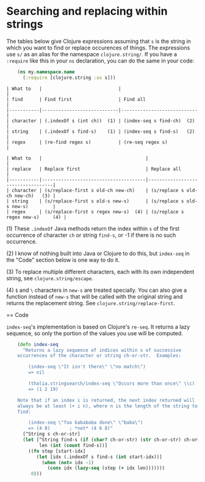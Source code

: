 # Searching and replacing within strings

The tables below give Clojure expressions assuming that `s` is the
string in which you want to find or replace occurences of things.  The
expressions use `s/` as an alias for the namespace `clojure.string/`.
If you have a `:require` like this in your `ns` declaration, you can
do the same in your code:

```clojure
    (ns my.namespace.name
      (:require [clojure.string :as s]))
```

    | What to   |                            |                            |
    | find      | Find first                 | Find all                   |
    |-----------|----------------------------|----------------------------|
    | character | (.indexOf s (int ch))  (1) | (index-seq s find-ch)  (2) |
    | string    | (.indexOf s find-s)    (1) | (index-seq s find-s)   (2) |
    | regex     | (re-find regex s)          | (re-seq regex s)           |

    | What to   |                                      |                                   |
    | replace   | Replace first                        | Replace all                       |
    |-----------|--------------------------------------|-----------------------------------|
    | character | (s/replace-first s old-ch new-ch)    | (s/replace s old-ch new-ch)   (3) |
    | string    | (s/replace-first s old-s new-s)      | (s/replace s old-s new-s)         |
    | regex     | (s/replace-first s regex new-s)  (4) | (s/replace s regex new-s)     (4) |

(1) These `.indexOf` Java methods return the index within `s` of the
first occurrence of character `ch` or string `find-s`, or -1 if there
is no such occurrence.

(2) I know of nothing built into Java or Clojure to do this, but
`index-seq` in the "Code" section below is one way to do it.

(3) To replace multiple different characters, each with its own
independent string, see `clojure.string/escape`.

(4) `$` and `\` characters in `new-s` are treated specially.  You can
also give a function instead of `new-s` that will be called with the
original string and returns the replacement string.  See
`clojure.string/replace-first`.


== Code

`index-seq`'s implementation is based on Clojure's `re-seq`.  It
returns a lazy sequence, so only the portion of the values you use
will be computed.

```clojure
    (defn index-seq
      "Returns a lazy sequence of indices within s of successive
    occurrences of the character or string ch-or-str.  Examples:

        (index-seq \"It isn't there\" \"no match\")
        => nil

        (thalia.stringsearch/index-seq \"Occurs more than once\" \\c)
        => (1 2 19)

    Note that if an index i is returned, the next index returned will
    always be at least (+ i n), where n is the length of the string to
    find:

        (index-seq \"foo babababa done\" \"baba\")
        => (4 8)       ; *not* (4 6 8)"
      [^String s ch-or-str]
      (let [^String find-s (if (char? ch-or-str) (str ch-or-str) ch-or-str)
            len (int (count find-s))]
        ((fn step [start-idx]
           (let [idx (.indexOf s find-s (int start-idx))]
             (when (not= idx -1)
               (cons idx (lazy-seq (step (+ idx len)))))))
         0)))
```
